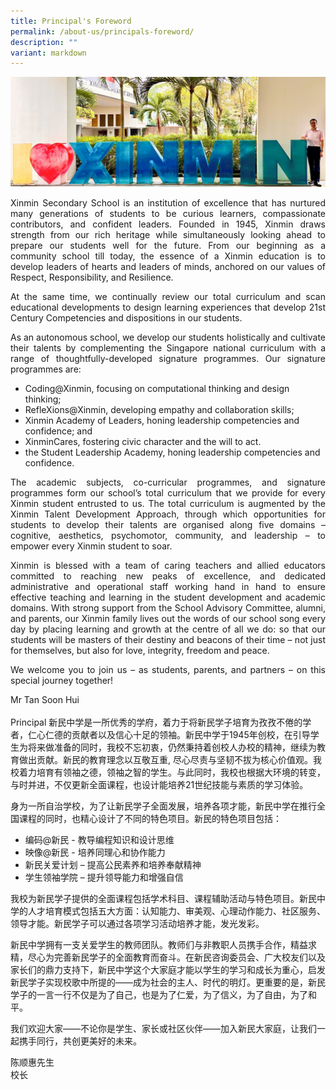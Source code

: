```yaml
---
title: Principal's Foreword
permalink: /about-us/principals-foreword/
description: ""
variant: markdown
---
```

![](/images/Ps%20Foreword%20Banner%20Photo.jpg)


<p style="text-align:justify">
Xinmin Secondary School is an institution of excellence that has nurtured many generations of students to be curious learners, compassionate contributors, and confident leaders. Founded in 1945, Xinmin draws strength from our rich heritage while simultaneously looking ahead to prepare our students well for the future. From our beginning as a community school till today, the essence of a Xinmin education is to develop leaders of hearts and leaders of minds, anchored on our values of Respect, Responsibility, and Resilience.</p><p style="text-align:justify">At the same time, we continually review our total curriculum and scan educational developments to design learning experiences that develop 21st Century Competencies and dispositions in our students.</p>
<p style="text-align:justify">
As an autonomous school, we develop our students holistically and cultivate their talents by complementing the Singapore national curriculum with a range of thoughtfully-developed signature programmes. Our signature programmes are:</p>
	
* Coding@Xinmin, focusing on computational thinking and design thinking;
* RefleXions@Xinmin, developing empathy and collaboration skills;
* Xinmin Academy of Leaders, honing leadership competencies and confidence; and
* XinminCares, fostering civic character and the will to act.
* the Student Leadership Academy, honing leadership competencies and confidence.

<p style="text-align:justify">
The academic subjects, co-curricular programmes, and signature programmes form our school’s total curriculum that we provide for every Xinmin student entrusted to us. The total curriculum is augmented by the Xinmin Talent Development Approach, through which opportunities for students to develop their talents are organised along five domains – cognitive, aesthetics, psychomotor, community, and leadership – to empower every Xinmin student to soar.</p>
<p style="text-align:justify">
Xinmin is blessed with a team of caring teachers and allied educators committed to reaching new peaks of excellence, and dedicated administrative and operational staff working hand in hand to ensure effective teaching and learning in the student development and academic domains. With strong support from the School Advisory Committee, alumni, and parents, our Xinmin family lives out the words of our school song every day by placing learning and growth at the centre of all we do: so that our students will be masters of their destiny and beacons of their time – not just for themselves, but also for love, integrity, freedom and peace.</p>
<p style="text-align:justify">
We welcome you to join us – as students, parents, and partners – on this special journey together!</p>

Mr Tan Soon Hui<br><br>
Principal
新民中学是一所优秀的学府，着力于将新民学子培育为孜孜不倦的学者，仁心仁德的贡献者以及信心十足的领袖。新民中学于1945年创校，在引导学生为将来做准备的同时，我校不忘初衷，仍然秉持着创校人办校的精神，继续为教育做出贡献。新民的教育理念以互敬互重, 尽心尽责与坚韧不拔为核心价值观。我校着力培育有领袖之德，领袖之智的学生。与此同时，我校也根据大环境的转变，与时并进，不仅更新全面课程，也设计能培养21世纪技能与素质的学习体验。<br>

身为一所自治学校，为了让新民学子全面发展，培养各项才能，新民中学在推行全国课程的同时，也精心设计了不同的特色项目。新民的特色项目包括：<br>
* 编码@新民 - 教导编程知识和设计思维
* 映像@新民 - 培养同理心和协作能力
* 新民关爱计划 – 提高公民素养和培养奉献精神
* 学生领袖学院 – 提升领导能力和增强自信

我校为新民学子提供的全面课程包括学术科目、课程辅助活动与特色项目。新民中学的人才培育模式包括五大方面：认知能力、审美观、心理动作能力、社区服务、领导才能。新民学子可以通过各项学习活动培养才能，发光发彩。<br>

新民中学拥有一支关爱学生的教师团队。教师们与非教职人员携手合作，精益求精，尽心为完善新民学子的全面教育而奋斗。在新民咨询委员会、广大校友们以及家长们的鼎力支持下，新民中学这个大家庭才能以学生的学习和成长为重心，启发新民学子实现校歌中所提的——成为社会的主人、时代的明灯。更重要的是，新民学子的一言一行不仅是为了自己，也是为了仁爱，为了信义，为了自由，为了和平。<br>

我们欢迎大家——不论你是学生、家长或社区伙伴——加入新民大家庭，让我们一起携手同行，共创更美好的未来。<br>

陈顺惠先生<br>
校长